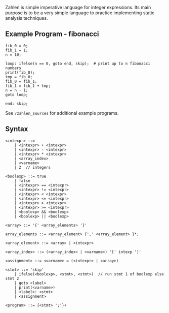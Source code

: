 
Zahlen is simple imperative language for integer expressions. Its main purpose is to be a very simple language to 
practice implementing static analysis techniques.

## Example Program - fibonacci
```
fib_0 = 0;
fib_1 = 1;
n = 10;

loop: ifelse(n == 0, goto end, skip);  # print up to n fibonacci numbers
print(fib_0);
tmp = fib_0;
fib_0 = fib_1;
fib_1 = fib_1 + tmp;
n = n - 1;
goto loop;

end: skip;
```
See `/zahlen_sources` for additional example programs.

## Syntax

```
<intexpr> ::=
    | <intexpr> + <intexpr>
    | <intexpr> - <intexpr>
    | <intexpr> * <intexpr>
    | <array_index>
    | <varname>
    | Z  // integers

<boolexp> ::= true
    | false
    | <intexpr> == <intexpr>
    | <intexpr> != <intexpr>
    | <intexpr> < <intexpr>
    | <intexpr> <= <intexpr>
    | <intexpr> > <intexpr>
    | <intexpr> >= <intexpr>
    | <boolexp> && <boolexp>
    | <boolexp> || <boolexp>

<array> ::= '{' <array_elements> '}'

array_elements ::= <array_element> {',' <array_element> }*;

<array_element> ::= <array> | <intexpr>

<array_index> ::= (<array_index> | <varname>) '[' intexp ']'

<assignment> ::= <varname> = (<intexpr> | <array>)

<stmt> ::= 'skip' 
    | ifelse(<boolexp>, <stmt>, <stmt>)  // run stmt 1 of boolexp else stmt 2
    | goto <label>
    | print(<varname>)
    | <label>: <stmt>
    | <assignment>
    
<program> ::= {<stmt> ';'}+
```
